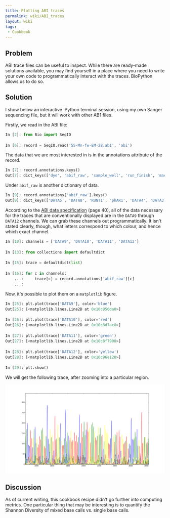 ```yaml
---
title: Plotting ABI traces
permalink: wiki/ABI_traces
layout: wiki
tags:
 - Cookbook
---
```


Problem
-------

ABI trace files can be useful to inspect. While there are ready-made solutions available, you may find yourself in a place where you need to write your own code to programmatically interact with the traces. BioPython allows us to do so.

Solution
--------

I show below an interactive IPython terminal session, using my own Sanger sequencing file, but it will work with other AB1 files.

Firstly, we read in the ABI file:

``` python
In [2]: from Bio import SeqIO

In [6]: record = SeqIO.read('55-Mn-fw-EM-28.ab1', 'abi')
```

The data that we are most interested in is in the annotations attribute of the record.

```python
In [7]: record.annotations.keys()
Out[7]: dict_keys(['dye', 'abif_raw', 'sample_well', 'run_finish', 'machine_model', 'run_start', 'polymer'])
```

Under `abif_raw` is another dictionary of data.

```python
In [9]: record.annotations['abif_raw'].keys()
Out[9]: dict_keys(['DATA5', 'DATA8', 'RUNT1', 'phAR1', 'DATA4', 'DATA3', 'RUNT4', 'LsrP1', 'ASPt2', 'CTNM1', 'RUND1', 'RPrN1', 'DATA10', 'InSc1', 'SPAC2', 'phCH1', 'LNTD1', 'phQL1', 'S/N%1', 'RUND2', 'APrV1', 'SVER2', 'HCFG2', 'DyeW3', 'PLOC2', 'P1AM1', 'PTYP1', 'PDMF1', 'FVoc1', 'FTab1', 'RMXV1', 'TUBE1', 'DATA11', 'Tmpr1', 'BCTS1', 'SCAN1', 'EVNT1', 'DATA12', 'RMdX1', 'PBAS1', 'APXV1', 'User1', 'CpEP1', 'EVNT2', 'P2BA1', 'DATA1', 'APrN1', 'RUNT3', 'DySN1', 'B1Pt1', 'CTTL1', 'SVER3', 'SPAC1', 'APrX1', 'DATA9', 'RGNm1', 'EVNT4', 'RUND3', 'RUNT2', 'MODL1', 'PCON1', 'GTyp1', 'DyeW4', 'phTR2', 'PCON2', 'P2AM1', 'CTID1', 'CTOw1', 'ASPF1', 'EPVt1', 'SPAC3', 'SMLt1', 'NOIS1', 'NAVG1', 'B1Pt2', 'MCHN1', 'Rate1', 'DyeN2', 'AUDT1', 'RunN1', 'CMNT1', 'DSam1', 'DyeN3', 'RMdN1', 'AEPt1', 'RMdV1', 'P1WD1', 'Scan1', 'Scal1', 'InVt1', 'DyeN1', 'HCFG4', 'HCFG3', 'EVNT3', 'LIMS1', 'RUND4', 'ASPt1', 'SMED1', 'DyeW1', 'DCHT1', 'LAST1', 'PXLB1', 'SMPL1', 'Dye#1', 'APFN2', 'LANE1', 'P1RL1', 'P2RL1', 'FWO_1', 'RPrV1', 'phDY1', 'SVER1', 'DATA2', 'HCFG1', 'NLNE1', 'PLOC1', 'phTR1', 'RGOw1', 'DyeW2', 'Feat1', 'ARTN1', 'PSZE1', 'BufT1', 'DATA7', 'PBAS2', 'DyeN4', 'MODF1', 'AEPt2', 'PDMF2', 'DATA6'])
```

According to the [ABI data specification](http://www.appliedbiosystem.com/support/software_community/ABIF_File_Format.pdf) (page 40), all of the data necessary for the traces that are conventionally displayed are in the `DATA9` through `DATA12` channels. We can grab these channels out programmatically. It isn't stated clearly, though, what letters correspond to which colour, and hence which exact channel.

```python
In [10]: channels = ['DATA9', 'DATA10', 'DATA11', 'DATA12']

In [13]: from collections import defaultdict

In [15]: trace = defaultdict(list)

In [16]: for c in channels:
    ...:     trace[c] = record.annotations['abif_raw'][c]
    ...:
```

Now, it's possible to plot them on a `matplotlib` figure.

```python
In [25]: plt.plot(trace['DATA9'], color='blue')
Out[25]: [<matplotlib.lines.Line2D at 0x10c956da0>]

In [26]: plt.plot(trace['DATA10'], color='red')
Out[26]: [<matplotlib.lines.Line2D at 0x10c8d7ac8>]

In [27]: plt.plot(trace['DATA11'], color='green')
Out[27]: [<matplotlib.lines.Line2D at 0x10c8f7908>]

In [28]: plt.plot(trace['DATA12'], color='yellow')
Out[28]: [<matplotlib.lines.Line2D at 0x10c96e128>]

In [29]: plt.show()
```

We will get the following trace, after zooming into a particular region.

![ABI trace](./ABI_trace_homemade.png)

Discussion
----------
As of current writing, this cookbook recipe didn't go further into computing metrics. One particular thing that may be interesting is to quantify the Shannon Diversity of mixed base calls vs. single base calls.
